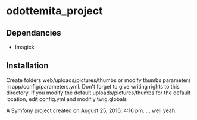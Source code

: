 odottemita_project
==================

## Dependancies

* Imagick

## Installation

Create folders web/uploads/pictures/thumbs or modify thumbs parameters in app/config/parameters.yml. Don't forget to give writing rights to this directory.
If you modify the default uploads/pictures/thumbs for the default location, edit config.yml and modifiy twig.globals

A Symfony project created on August 25, 2016, 4:16 pm.
... well yeah.

